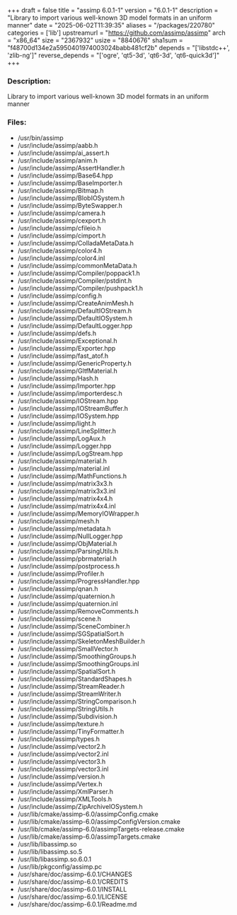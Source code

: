 +++
draft = false
title = "assimp 6.0.1-1"
version = "6.0.1-1"
description = "Library to import various well-known 3D model formats in an uniform manner"
date = "2025-06-02T11:39:35"
aliases = "/packages/220780"
categories = ['lib']
upstreamurl = "https://github.com/assimp/assimp"
arch = "x86_64"
size = "2367932"
usize = "8840676"
sha1sum = "f48700d134e2a5950401974003024babb481cf2b"
depends = "['libstdc++', 'zlib-ng']"
reverse_depends = "['ogre', 'qt5-3d', 'qt6-3d', 'qt6-quick3d']"
+++
### Description: 
Library to import various well-known 3D model formats in an uniform manner

### Files: 
* /usr/bin/assimp
* /usr/include/assimp/aabb.h
* /usr/include/assimp/ai_assert.h
* /usr/include/assimp/anim.h
* /usr/include/assimp/AssertHandler.h
* /usr/include/assimp/Base64.hpp
* /usr/include/assimp/BaseImporter.h
* /usr/include/assimp/Bitmap.h
* /usr/include/assimp/BlobIOSystem.h
* /usr/include/assimp/ByteSwapper.h
* /usr/include/assimp/camera.h
* /usr/include/assimp/cexport.h
* /usr/include/assimp/cfileio.h
* /usr/include/assimp/cimport.h
* /usr/include/assimp/ColladaMetaData.h
* /usr/include/assimp/color4.h
* /usr/include/assimp/color4.inl
* /usr/include/assimp/commonMetaData.h
* /usr/include/assimp/Compiler/poppack1.h
* /usr/include/assimp/Compiler/pstdint.h
* /usr/include/assimp/Compiler/pushpack1.h
* /usr/include/assimp/config.h
* /usr/include/assimp/CreateAnimMesh.h
* /usr/include/assimp/DefaultIOStream.h
* /usr/include/assimp/DefaultIOSystem.h
* /usr/include/assimp/DefaultLogger.hpp
* /usr/include/assimp/defs.h
* /usr/include/assimp/Exceptional.h
* /usr/include/assimp/Exporter.hpp
* /usr/include/assimp/fast_atof.h
* /usr/include/assimp/GenericProperty.h
* /usr/include/assimp/GltfMaterial.h
* /usr/include/assimp/Hash.h
* /usr/include/assimp/Importer.hpp
* /usr/include/assimp/importerdesc.h
* /usr/include/assimp/IOStream.hpp
* /usr/include/assimp/IOStreamBuffer.h
* /usr/include/assimp/IOSystem.hpp
* /usr/include/assimp/light.h
* /usr/include/assimp/LineSplitter.h
* /usr/include/assimp/LogAux.h
* /usr/include/assimp/Logger.hpp
* /usr/include/assimp/LogStream.hpp
* /usr/include/assimp/material.h
* /usr/include/assimp/material.inl
* /usr/include/assimp/MathFunctions.h
* /usr/include/assimp/matrix3x3.h
* /usr/include/assimp/matrix3x3.inl
* /usr/include/assimp/matrix4x4.h
* /usr/include/assimp/matrix4x4.inl
* /usr/include/assimp/MemoryIOWrapper.h
* /usr/include/assimp/mesh.h
* /usr/include/assimp/metadata.h
* /usr/include/assimp/NullLogger.hpp
* /usr/include/assimp/ObjMaterial.h
* /usr/include/assimp/ParsingUtils.h
* /usr/include/assimp/pbrmaterial.h
* /usr/include/assimp/postprocess.h
* /usr/include/assimp/Profiler.h
* /usr/include/assimp/ProgressHandler.hpp
* /usr/include/assimp/qnan.h
* /usr/include/assimp/quaternion.h
* /usr/include/assimp/quaternion.inl
* /usr/include/assimp/RemoveComments.h
* /usr/include/assimp/scene.h
* /usr/include/assimp/SceneCombiner.h
* /usr/include/assimp/SGSpatialSort.h
* /usr/include/assimp/SkeletonMeshBuilder.h
* /usr/include/assimp/SmallVector.h
* /usr/include/assimp/SmoothingGroups.h
* /usr/include/assimp/SmoothingGroups.inl
* /usr/include/assimp/SpatialSort.h
* /usr/include/assimp/StandardShapes.h
* /usr/include/assimp/StreamReader.h
* /usr/include/assimp/StreamWriter.h
* /usr/include/assimp/StringComparison.h
* /usr/include/assimp/StringUtils.h
* /usr/include/assimp/Subdivision.h
* /usr/include/assimp/texture.h
* /usr/include/assimp/TinyFormatter.h
* /usr/include/assimp/types.h
* /usr/include/assimp/vector2.h
* /usr/include/assimp/vector2.inl
* /usr/include/assimp/vector3.h
* /usr/include/assimp/vector3.inl
* /usr/include/assimp/version.h
* /usr/include/assimp/Vertex.h
* /usr/include/assimp/XmlParser.h
* /usr/include/assimp/XMLTools.h
* /usr/include/assimp/ZipArchiveIOSystem.h
* /usr/lib/cmake/assimp-6.0/assimpConfig.cmake
* /usr/lib/cmake/assimp-6.0/assimpConfigVersion.cmake
* /usr/lib/cmake/assimp-6.0/assimpTargets-release.cmake
* /usr/lib/cmake/assimp-6.0/assimpTargets.cmake
* /usr/lib/libassimp.so
* /usr/lib/libassimp.so.5
* /usr/lib/libassimp.so.6.0.1
* /usr/lib/pkgconfig/assimp.pc
* /usr/share/doc/assimp-6.0.1/CHANGES
* /usr/share/doc/assimp-6.0.1/CREDITS
* /usr/share/doc/assimp-6.0.1/INSTALL
* /usr/share/doc/assimp-6.0.1/LICENSE
* /usr/share/doc/assimp-6.0.1/Readme.md
